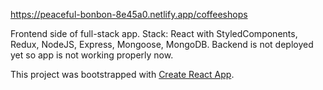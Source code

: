 https://peaceful-bonbon-8e45a0.netlify.app/coffeeshops

Frontend side of full-stack app.
Stack: React with StyledComponents, Redux, NodeJS, Express, Mongoose, MongoDB.
Backend is not deployed yet so app is not working properly now.

This project was bootstrapped with [Create React App](https://github.com/facebook/create-react-app).



